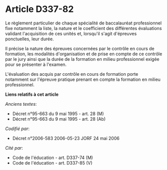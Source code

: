 # Article D337-82

Le règlement particulier de chaque spécialité de baccalauréat professionnel fixe notamment la liste, la nature et le
coefficient des différentes évaluations validant l'acquisition de ces unités et, lorsqu'il s'agit d'épreuves ponctuelles,
leur durée.

Il précise la nature des épreuves concernées par le contrôle en cours de formation, les modalités d'organisation et de prise
en compte de ce contrôle par le jury ainsi que la durée de la formation en milieu professionnel exigée pour se présenter à
l'examen.

L'évaluation des acquis par contrôle en cours de formation porte notamment sur l'épreuve pratique prenant en compte la
formation en milieu professionnel.

**Liens relatifs à cet article**

_Anciens textes_:

  - Décret n°95-663 du 9 mai 1995 - art. 28 (M)
  - Décret n°95-663 du 9 mai 1995 - art. 28 (Ab)

_Codifié par_:

  - Décret n°2006-583 2006-05-23 JORF 24 mai 2006

_Cité par_:

  - Code de l'éducation - art. D337-74 (M)
  - Code de l'éducation - art. D337-85 (V)
